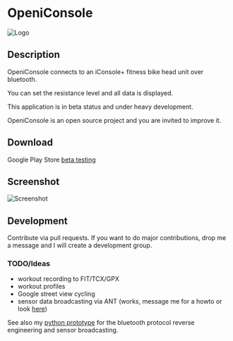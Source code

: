 
# OpeniConsole
![Logo](https://raw.githubusercontent.com/haraldh/iconsole-android/master/Application/src/main/res/drawable-xxhdpi/ic_launcher.png)

## Description
OpeniConsole connects to an iConsole+ fitness bike head unit over bluetooth.

You can set the resistance level and all data is displayed.

This application is in beta status and under heavy development.

OpeniConsole is an open source project and you are invited to improve it.

## Download
Google Play Store [beta testing](https://play.google.com/apps/testing/org.surfsite.iconsole)

## Screenshot
![Screenshot](https://lh3.googleusercontent.com/NbWXiGBWr4gPKQNZ24nyYqIXg0RNkXy7G0L99ryr-SB0kqK-0SL3PGehkg_-3oAjg2s=h310 "Screenshot")

## Development
Contribute via pull requests. If you want to do major contributions, drop me a message and I will create a development group.

### TODO/Ideas
- workout recording to FIT/TCX/GPX
- workout profiles
- Google street view cycling
- sensor data broadcasting via ANT (works, message me for a howto or look [here](https://github.com/haraldh/iconsole-android/issues/4))

See also my [python prototype](https://github.com/haraldh/iconsole) for the bluetooth protocol reverse engineering and sensor broadcasting.
